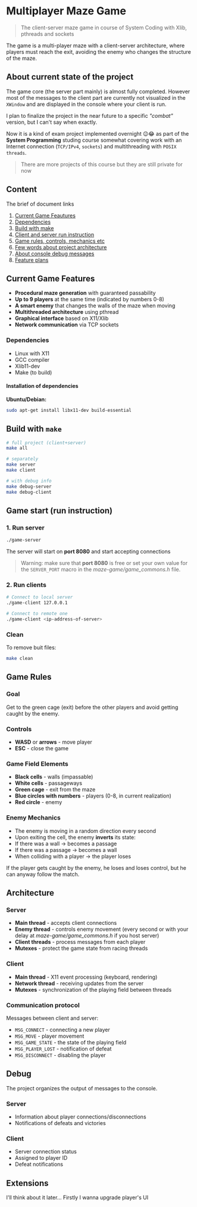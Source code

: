 # Multiplayer Maze Game 
> The client-server maze game in course of System Coding with Xlib, pthreads and sockets

The game is a multi-player maze with a client-server architecture, where players must reach the exit, avoiding the enemy who changes the structure of the maze.

## About current state of the project
The game core (the server part mainly) is almost fully completed. However most of the messages to the client part are currently not visualized in the `XWindow` and are displayed in the console where your client is run.

I plan to finalize the project in the near future to a specific *"combat"* version, but I can't say when exactly.

Now it is a kind of exam project implemented overnight 😉😂 as part of the **System Programming**  studing course somewhat covering work with an Internet connection (`TCP/IPv4`, `sockets`) and multithreading with `POSIX threads`.
> There are more projects of this course but they are still private for now

## Сontent
The brief of document links
1. [Current Game Feautures](#current-game-features)
2. [Dependencies](#dependencies)
3. [Build with make](#build-with-make)
4. [Client and server run instruction](#game-start-run-instruction)
5. [Game rules, controls, mechanics etc](#game-rules)
6. [Few words about project architecture](#architecture)
7. [About console debug messages](#debug)
8. [Feature plans](#extensions)


## Current Game Features

- **Procedural maze generation** with guaranteed passability
- **Up to 9 players** at the same time (indicated by numbers 0-8)
- **A smart enemy** that changes the walls of the maze when moving
- **Multithreaded architecture** using pthread
- **Graphical interface** based on X11/Xlib
- **Network communication** via TCP sockets


### Dependencies
- Linux with X11
- GCC compiler
- Xlib11-dev
- Make (to build)


#### Installation of dependencies

**Ubuntu/Debian:**
```bash
sudo apt-get install libx11-dev build-essential
```


## Build with `make`

```bash
# full project (client+server)
make all

# separately
make server
make client

# with debug info
make debug-server
make debug-client
```


## Game start (run instruction)

### 1. Run server
```bash
./game-server
```
The server will start on **port 8080** and start accepting connections

> Warning: make sure that **port 8080** is free or set your own value for the `SERVER_PORT` macro in the *maze-game/game_commons.h* file.


### 2. Run clients
```bash
# Connect to local server
./game-client 127.0.0.1

# Connect to remote one
./game-client <ip-address-of-server>
```

### Clean
To remove buit files:
```bash
make clean
```


## Game Rules

### Goal
Get to the green cage (exit) before the other players and avoid getting caught by the enemy.

### Controls

- **WASD** or **arrows** - move player
- **ESC** - close the game


### Game Field Elements
- **Black cells** - walls (impassable)
- **White cells** - passageways
- **Green cage** - exit from the maze
- **Blue circles with numbers** - players (0-8, in current realization)
- **Red circle** - enemy


### Enemy Mechanics
- The enemy is moving in a random direction every second
- Upon exiting the cell, the enemy **inverts** its state:
- If there was a wall -> becomes a passage
- If there was a passage -> becomes a wall
- When colliding with a player -> the player loses

If the player gets caught by the enemy, he loses and loses control, but he can anyway follow the match.


## Architecture

### Server
- **Main thread** - accepts client connections
- **Enemy thread** - controls enemy movement (every second or with your delay at *maze-game/game_commons.h* if you host server)
- **Client threads** - process messages from each player
- **Mutexes** - protect the game state from racing threads

### Client
- **Main thread** - X11 event processing (keyboard, rendering)
- **Network thread** - receiving updates from the server
- **Mutexes** - synchronization of the playing field between threads

### Communication protocol
Messages between client and server:
- `MSG_CONNECT` - connecting a new player
- `MSG_MOVE` - player movement
- `MSG_GAME_STATE` - the state of the playing field
- `MSG_PLAYER_LOST` - notification of defeat
- `MSG_DISCONNECT` - disabling the player


## Debug
The project organizes the output of messages to the console.

### Server
- Information about player connections/disconnections
- Notifications of defeats and victories

### Client
- Server connection status
- Assigned to player ID
- Defeat notifications


## Extensions
I'll think about it later... Firstly I wanna upgrade player's UI
